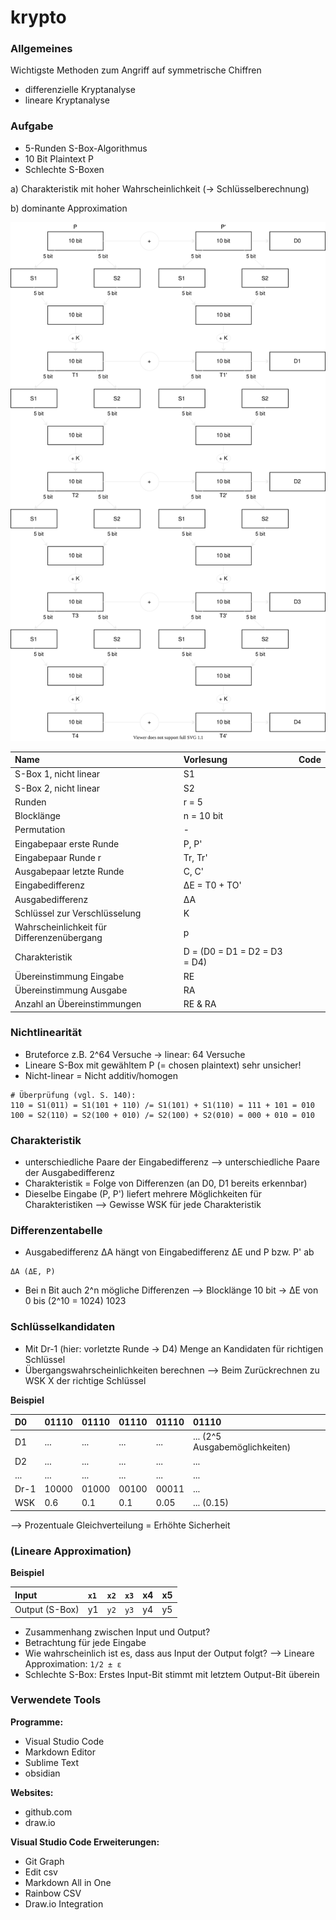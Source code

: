 # krypto

### Allgemeines
Wichtigste Methoden zum Angriff auf symmetrische Chiffren
* differenzielle Kryptanalyse
* lineare Kryptanalyse

### Aufgabe 
* 5-Runden S-Box-Algorithmus
* 10 Bit Plaintext P
* Schlechte S-Boxen

a) Charakteristik mit hoher Wahrscheinlichkeit (-> Schlüsselberechnung)

b) dominante Approximation

![drawio](krypto.svg)

| Name                                       | Vorlesung                    | Code |
|:-------------------------------------------|:-----------------------------|:-----|
| S-Box 1, nicht linear                      | S1                           |      |
| S-Box 2, nicht linear                      | S2                           |      |
| Runden                                     | r = 5                        |      |
| Blocklänge                                 | n = 10 bit                   |      |
| Permutation                                | -                            |      |
| Eingabepaar erste Runde                    | P, P'                        |      |
| Eingabepaar Runde r                        | Tr, Tr'                      |      |
| Ausgabepaar letzte Runde                   | C, C'                        |      |
| Eingabedifferenz                           | ΔE = T0 + TO'                |      |
| Ausgabedifferenz                           | ΔA                           |      |
| Schlüssel zur Verschlüsselung              | K                            |      |
| Wahrscheinlichkeit für Differenzenübergang | p                            |      |
| Charakteristik                             | D = (D0 = D1 = D2 = D3 = D4) |      |
| Übereinstimmung Eingabe                    | RE                           |      |
| Übereinstimmung Ausgabe                    | RA                           |      |
| Anzahl an Übereinstimmungen                | RE & RA                      |      |

### Nichtlinearität
* Bruteforce z.B. 2^64 Versuche -> linear: 64 Versuche
* Lineare S-Box mit gewähltem P (= chosen plaintext) sehr unsicher!
* Nicht-linear = Nicht additiv/homogen

```
# Überprüfung (vgl. S. 140):
110 = S1(011) = S1(101 + 110) /= S1(101) + S1(110) = 111 + 101 = 010
100 = S2(110) = S2(100 + 010) /= S2(100) + S2(010) = 000 + 010 = 010
```

### Charakteristik
* unterschiedliche Paare der Eingabedifferenz
--> unterschiedliche Paare der Ausgabedifferenz
* Charakteristik = Folge von Differenzen (an D0, D1 bereits erkennbar)
* Dieselbe Eingabe (P, P') liefert mehrere Möglichkeiten für Charakteristiken
--> Gewisse WSK für jede Charakteristik

### Differenzentabelle
* Ausgabedifferenz ΔA hängt von Eingabedifferenz ΔE und P bzw. P' ab
```
ΔA (ΔE, P)
```
* Bei n Bit auch 2^n mögliche Differenzen
--> Blocklänge 10 bit -> ΔE von 0 bis (2^10 = 1024) 1023

### Schlüsselkandidaten
* Mit Dr-1 (hier: vorletzte Runde -> D4) Menge an Kandidaten für richtigen Schlüssel
* Übergangswahrscheinlichkeiten berechnen
--> Beim Zurückrechnen zu WSK X der richtige Schlüssel

__Beispiel__

| D0   | 01110 | 01110 | 01110 | 01110 | 01110                          |
|:-----|:------|:------|:------|:------|:-------------------------------|
| D1   | ...   | ...   | ...   | ...   | ... (2^5 Ausgabemöglichkeiten) |
| D2   | ...   | ...   | ...   | ...   | ...                            |
| ...  | ...   | ...   | ...   | ...   | ...                            |
| Dr-1 | 10000 | 01000 | 00100 | 00011 | ...                            |
| WSK  | 0.6   | 0.1   | 0.1   | 0.05  | ... (0.15)                     |

--> Prozentuale Gleichverteilung = Erhöhte Sicherheit

### (Lineare Approximation)
__Beispiel__

| Input          | `x1` | `x2` | `x3` | x4 | x5 |
|:---------------|:-----|:-----|:-----|:---|:---|
| Output (S-Box) | y1   | `y2` | `y3` | y4 | y5 |

* Zusammenhang zwischen Input und Output? 
* Betrachtung für jede Eingabe
* Wie wahrscheinlich ist es, dass aus Input der Output folgt?
--> Lineare Approximation: `1/2 ± ε`
* Schlechte S-Box: Erstes Input-Bit stimmt mit letztem Output-Bit überein

### Verwendete Tools
__Programme:__
* Visual Studio Code
* Markdown Editor
* Sublime Text
* obsidian

__Websites:__
* github.com
* draw.io

__Visual Studio Code Erweiterungen:__
* Git Graph
* Edit csv
* Markdown All in One
* Rainbow CSV
* Draw.io Integration
